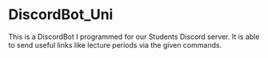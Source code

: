 # DiscordBot_Uni
This is a DiscordBot I programmed for our Students Discord server. It is able to send useful links like lecture periods via the given commands.
